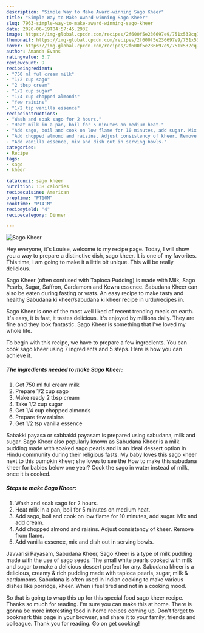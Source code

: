 ```yaml
---
description: "Simple Way to Make Award-winning Sago Kheer"
title: "Simple Way to Make Award-winning Sago Kheer"
slug: 7963-simple-way-to-make-award-winning-sago-kheer
date: 2020-06-19T04:57:45.293Z
image: https://img-global.cpcdn.com/recipes/2f600f5e236697e9/751x532cq70/sago-kheer-recipe-main-photo.jpg
thumbnail: https://img-global.cpcdn.com/recipes/2f600f5e236697e9/751x532cq70/sago-kheer-recipe-main-photo.jpg
cover: https://img-global.cpcdn.com/recipes/2f600f5e236697e9/751x532cq70/sago-kheer-recipe-main-photo.jpg
author: Amanda Evans
ratingvalue: 3.7
reviewcount: 9
recipeingredient:
- "750 ml ful cream milk"
- "1/2 cup sago"
- "2 tbsp cream"
- "1/2 cup sugar"
- "1/4 cup chopped almonds"
- "few raisins"
- "1/2 tsp vanilla essence"
recipeinstructions:
- "Wash and soak sago for 2 hours."
- "Heat milk in a pan, boil for 5 minutes on medium heat."
- "Add sago, boil and cook on low flame for 10 minutes, add sugar. Mix and add cream."
- "Add chopped almond and raisins. Adjust consistency of kheer. Remove from flame."
- "Add vanilla essence, mix and dish out in serving bowls."
categories:
- Recipe
tags:
- sago
- kheer

katakunci: sago kheer 
nutrition: 138 calories
recipecuisine: American
preptime: "PT10M"
cooktime: "PT41M"
recipeyield: "4"
recipecategory: Dinner

---
```



![Sago Kheer](https://img-global.cpcdn.com/recipes/2f600f5e236697e9/751x532cq70/sago-kheer-recipe-main-photo.jpg)

Hey everyone, it's Louise, welcome to my recipe page. Today, I will show you a way to prepare a distinctive dish, sago kheer. It is one of my favorites. This time, I am going to make it a little bit unique. This will be really delicious.

Sago Kheer (often confused with Tapioca Pudding) is made with Milk, Sago Pearls, Sugar, Saffron, Cardamom and Kewra essence. Sabudana Kheer can also be eaten during fasting or vrats. An easy recipe to make tasty and healthy Sabudana ki kheer/sabudana ki kheer recipe in urdu/recipes in.

Sago Kheer is one of the most well liked of recent trending meals on earth. It's easy, it is fast, it tastes delicious. It's enjoyed by millions daily. They are fine and they look fantastic. Sago Kheer is something that I've loved my whole life.


To begin with this recipe, we have to prepare a few ingredients. You can cook sago kheer using 7 ingredients and 5 steps. Here is how you can achieve it.

<!--inarticleads1-->

##### The ingredients needed to make Sago Kheer:

1. Get 750 ml ful cream milk
1. Prepare 1/2 cup sago
1. Make ready 2 tbsp cream
1. Take 1/2 cup sugar
1. Get 1/4 cup chopped almonds
1. Prepare few raisins
1. Get 1/2 tsp vanilla essence


Sabakki payasa or sabbakki payasam is prepared using sabudana, milk and sugar. Sago Kheer also popularly known as Sabudana Kheer is a milk pudding made with soaked sago pearls and is an ideal dessert option in Hindu community during their religious fasts. My baby loves this sago kheer next to this pumpkin kheer; she loves to see the How to make this sabudana kheer for babies below one year? Cook the sago in water instead of milk, once it is cooked. 

<!--inarticleads2-->

##### Steps to make Sago Kheer:

1. Wash and soak sago for 2 hours.
1. Heat milk in a pan, boil for 5 minutes on medium heat.
1. Add sago, boil and cook on low flame for 10 minutes, add sugar. Mix and add cream.
1. Add chopped almond and raisins. Adjust consistency of kheer. Remove from flame.
1. Add vanilla essence, mix and dish out in serving bowls.


Javvarisi Payasam, Sabudana Kheer, Sago Kheer is a type of milk pudding made with the use of sago seeds. The small white pearls cooked with milk and sugar to make a delicious dessert perfect for any. Sabudana kheer is a delicious, creamy &amp; rich pudding made with tapioca pearls, sugar, milk &amp; cardamoms. Sabudana is often used in Indian cooking to make various dishes like porridge, kheer. When i feel tired and not in a cooking mood. 

So that is going to wrap this up for this special food sago kheer recipe. Thanks so much for reading. I'm sure you can make this at home. There is gonna be more interesting food in home recipes coming up. Don't forget to bookmark this page in your browser, and share it to your family, friends and colleague. Thank you for reading. Go on get cooking!
